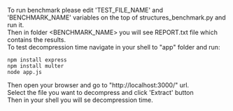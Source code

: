 To run benchmark please edit 'TEST_FILE_NAME' and 'BENCHMARK_NAME' variables on the top of structures_benchmark.py and run it.  
Then in folder <BENCHMARK_NAME> you will see REPORT.txt file which contains the results.  
To test decompression time navigate in your shell to "app" folder and run:
```shell
npm install express
npm install multer
node app.js
```
Then open your browser and go to "http://localhost:3000/" url.  
Select the file you want to decompress and click 'Extract' button  
Then in your shell you will se decompression time.